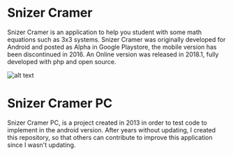 
# Snizer Cramer
Snizer Cramer is an application to help you student with some math equations such as 3x3 systems. Snizer Cramer was originally developed for Android and posted as Alpha in Google Playstore, the mobile version has been discontinued in 2016. An Online version was released in 2018.1, fully developed with php and open source.

![alt text](https://i.imgur.com/qKkYeCW.png)

# Snizer Cramer PC
Snizer Cramer PC, is a project created in 2013 in order to test code to implement in the android version. After years without updating, I created this repository, so that others can contribute to improve this application since I wasn't updating. 
